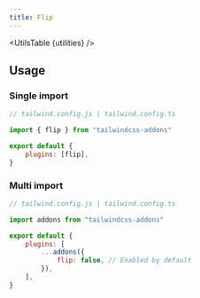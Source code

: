 ```yaml
---
title: Flip
---
```


<script>
	import UtilsTable from "$lib/UtilsTable.svelte"
	import { getUtilities } from "$utils/tailwind.js"
	import { flip } from "tailwindcss-addons"
	const utilities = getUtilities(flip.handler);
</script>

<UtilsTable {utilities} />

## Usage

### Single import

```js
// tailwind.config.js | tailwind.config.ts

import { flip } from "tailwindcss-addons"

export default {
    plugins: [flip],
}
```

### Multi import

```js
// tailwind.config.js | tailwind.config.ts

import addons from "tailwindcss-addons"

export default {
    plugins: [
        ...addons({
            flip: false, // Enabled by default
        }),
    ],
}
```
